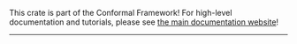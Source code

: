 This crate is part of the Conformal Framework! For high-level documentation and tutorials, please see [the main documentation website](https://russellmcc.github.io/conformal)!

---
